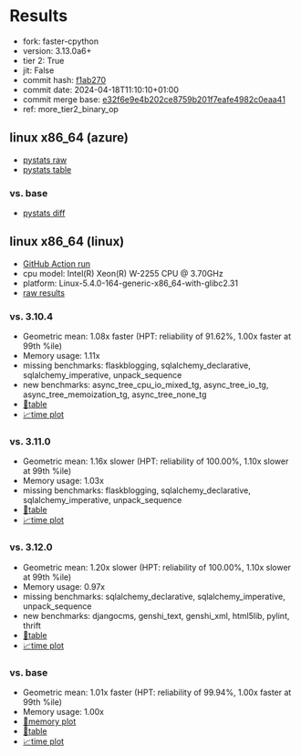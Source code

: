 # Results

- fork: faster-cpython
- version: 3.13.0a6+
- tier 2: True
- jit: False
- commit hash: [f1ab270](https://github.com/faster%2dcpython/cpython/commit/f1ab270)
- commit date: 2024-04-18T11:10:10+01:00
- commit merge base: [e32f6e9e4b202ce8759b201f7eafe4982c0eaa41](https://github.com/faster%2dcpython/cpython/commit/e32f6e9e4b202ce8759b201f7eafe4982c0eaa41)
- ref: more_tier2_binary_op

## linux x86_64 (azure)

- [pystats raw](bm-20240418-azure-x86_64-faster%252dcpython-more_tier2_binary_op-3.13.0a6%2B-f1ab270-pystats.json)
- [pystats table](bm-20240418-azure-x86_64-faster%252dcpython-more_tier2_binary_op-3.13.0a6%2B-f1ab270-pystats.md)

### vs. base

- [pystats diff](bm-20240418-azure-x86_64-faster%252dcpython-more_tier2_binary_op-3.13.0a6%2B-f1ab270-pystats-vs-base.md)

## linux x86_64 (linux)

- [GitHub Action run](https://github.com/faster-cpython/benchmarking/actions/runs/8736177709)
- cpu model: Intel(R) Xeon(R) W-2255 CPU @ 3.70GHz
- platform: Linux-5.4.0-164-generic-x86_64-with-glibc2.31
- [raw results](bm-20240418-linux-x86_64-faster%252dcpython-more_tier2_binary_op-3.13.0a6%2B-f1ab270.json)

### vs. 3.10.4

- Geometric mean: 1.08x faster (HPT: reliability of 91.62%, 1.00x faster at 99th %ile)
- Memory usage: 1.11x
- missing benchmarks: flaskblogging, sqlalchemy_declarative, sqlalchemy_imperative, unpack_sequence
- new benchmarks: async_tree_cpu_io_mixed_tg, async_tree_io_tg, async_tree_memoization_tg, async_tree_none_tg
- [📄table](bm-20240418-linux-x86_64-faster%252dcpython-more_tier2_binary_op-3.13.0a6%2B-f1ab270-vs-3.10.4.md)
- [📈time plot](bm-20240418-linux-x86_64-faster%252dcpython-more_tier2_binary_op-3.13.0a6%2B-f1ab270-vs-3.10.4.png)

### vs. 3.11.0

- Geometric mean: 1.16x slower (HPT: reliability of 100.00%, 1.10x slower at 99th %ile)
- Memory usage: 1.03x
- missing benchmarks: flaskblogging, sqlalchemy_declarative, sqlalchemy_imperative, unpack_sequence
- [📄table](bm-20240418-linux-x86_64-faster%252dcpython-more_tier2_binary_op-3.13.0a6%2B-f1ab270-vs-3.11.0.md)
- [📈time plot](bm-20240418-linux-x86_64-faster%252dcpython-more_tier2_binary_op-3.13.0a6%2B-f1ab270-vs-3.11.0.png)

### vs. 3.12.0

- Geometric mean: 1.20x slower (HPT: reliability of 100.00%, 1.10x slower at 99th %ile)
- Memory usage: 0.97x
- missing benchmarks: sqlalchemy_declarative, sqlalchemy_imperative, unpack_sequence
- new benchmarks: djangocms, genshi_text, genshi_xml, html5lib, pylint, thrift
- [📄table](bm-20240418-linux-x86_64-faster%252dcpython-more_tier2_binary_op-3.13.0a6%2B-f1ab270-vs-3.12.0.md)
- [📈time plot](bm-20240418-linux-x86_64-faster%252dcpython-more_tier2_binary_op-3.13.0a6%2B-f1ab270-vs-3.12.0.png)

### vs. base

- Geometric mean: 1.01x faster (HPT: reliability of 99.94%, 1.00x faster at 99th %ile)
- Memory usage: 1.00x
- [🧠memory plot](bm-20240418-linux-x86_64-faster%252dcpython-more_tier2_binary_op-3.13.0a6%2B-f1ab270-vs-base-mem.png)
- [📄table](bm-20240418-linux-x86_64-faster%252dcpython-more_tier2_binary_op-3.13.0a6%2B-f1ab270-vs-base.md)
- [📈time plot](bm-20240418-linux-x86_64-faster%252dcpython-more_tier2_binary_op-3.13.0a6%2B-f1ab270-vs-base.png)

